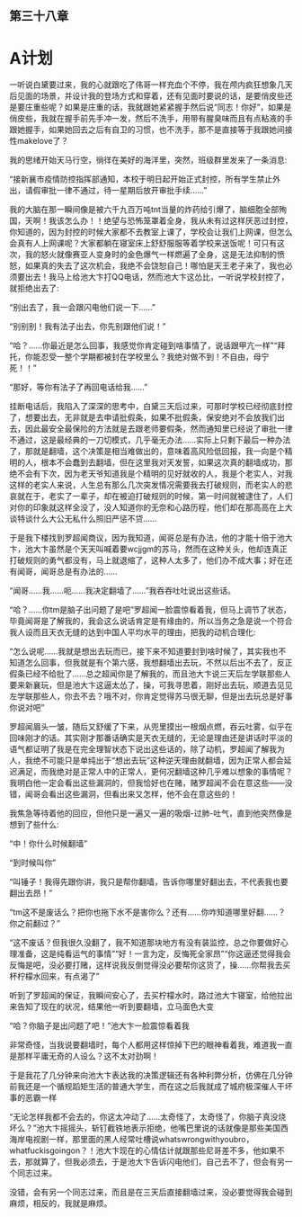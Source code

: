 ## ﻿第三十八章

# A计划

一听说白黛要过来，我的心就跟吃了伟哥一样充血个不停，我在颅内疯狂想象几天后见面的场景，并设计我的登场方式和穿着，还有见面时要说的话，是要俏皮些还是要庄重些呢？如果是庄重的话，我就跟她紧紧握手然后说“同志！你好”，如果是俏皮些，我就在握手前先手冲一发，然后不洗手，用带有腥臭味而且有点粘液的手跟她握手，如果她回去之后有自卫的习惯，也不洗手，那不是直接等于我跟她间接性makelove了？

我的思绪开始天马行空，徜徉在美好的海洋里，突然，班级群里发来了一条﻿消息:

“接新襄市疫情防控指挥部通知，本校于明日起开始正式封控，所有学生禁止外出，请假审批一律不通过，待一星期后放开审批手续……”

我的大脑在那一瞬间像是被六千九百万吨tnt当量的炸药给引爆了，脑细胞全部殉国，天啊！我该怎么办！！绝望与恐怖笼罩着全身，我从未有过这样厌恶过封控，你知道的，因为封控的时候大家都不去教室上课了，学校会让我们上网课，但怎么会真有人上网课呢？大家都躺在寝室床上舒舒服服等着学校来送饭呢！可只有这次，我的怒火就像赛亚人变身时的金色爆气一样燃遍了全身，这是无法抑制的愤怒，如果真的失去了这次机会，我绝不会饶恕自己！哪怕是天王老子来了，我也必须要出去！我马上给池大卞打QQ电话，然而池大卞这怂比，一听说学校封控了，就拒﻿绝出去了:

“别出去了，我一会跟闪电他们说一下……”

“别别别！我有法子出去，你先别跟他们说！”

“哈？……你最近是怎么回事，我感觉你肯定碰到啥事情了，说话跟甲亢一样”“拜托，你能忍受一整个学期都被封在学校里么？我绝对做不到！不自由，母宁死！！”

“那好，等你有法子了再回电话给我……”

挂断电话后，我陷入了深深的思考中，白黛三天后过来，可那时学校已经彻底封控了，想要出去，无非就是去申请批假条，如果不批假条，保安绝对不会放﻿我们出去，因此最安全最保险的方法就是去跟老师要假条，然而通知里已经说了审批一律不通过，这是最经典的一刀切模式，几乎毫无办法……实际上只剩下最后一种办法了，那就是翻墙，这个决策是相当难做出的，意味着高风险低回报，我一向是个精明的人，根本不会蠢到去翻墙，但在这里我对天发誓，如果这次真的翻墙成功，那绝不会有下次，因为老天爷知道我是个精明的见好就收的人，我是个老实人，对我这样的老实人来说，人生总有那么几次突发情况需要我去打破规则，而老实人的悲哀就在于，老实了一辈子，却在被迫打破规则的时候，第一时间就被逮住了，人们对你的印象就这样全没了，没人知道你的无奈和心路历程，他们却在那高高在上大谈特谈什么大公无私什么照旧严惩不贷……

于是我下楼找到罗超闻商议，因为我﻿知道，闻哥总是有办法，他的才能十倍于池大卞，池大卞虽然是个天天叫喊着要wcjjgm的苏马，然而在这种关头，他却连真正打破规则的勇气都没有，马上就退缩了，这种人太多了，他们办不成大事；好在还有闻哥，闻哥总是有办法的……

“闻哥……我……呃……我决定翻墙了……”我吞吞吐吐说出这些话。

“哈？……你tm是脑子出问题了是吧”罗超闻一脸震惊看着我，但马上调节了状态，毕竟闻哥是了解我的，我会这么说话肯定是有缘由的，所以当务之急是说一个符合我人设而且天衣无缝的达到中国人平均水平的理由，把我的动机合理化:

“怎么说呢……我就是想出去玩而已，接下来不知道要封到啥时候了，其实我也不知道怎么回事，但我就是有个第六感，我想翻墙出去玩，不然以后出不去﻿了，反正假条已经不给批了……总之超闻你是了解我的，而且池大卞说三天后左学联那些人要来新襄玩，但是池大卞这逼太怂了，操，可我寻思着，刚好出去玩，顺道去见见左学联那些人，你去不去？哦不对，你肯定觉得苏马很无聊，但是出去玩总是好事你说对吧”

罗超闻眉头一皱，随后又舒缓了下来，从兜里摸出一根烟点燃，吞云吐雾，似乎在回味刚才的话。其实刚才那番话确实是天衣无缝的，无论是理由还是讲话时平淡的语气都证明了我是在完全理智状态下说出这些话的，除了动机，罗超闻了解我为人，我绝不可能只是单纯出于“想出去玩”这种逆天理由就翻墙，因为正常人都会延迟满足，而我绝对是正常人中的正常人，更何况翻墙这种几乎难以想象的事情呢？我明白他一定会看出这些漏洞的，但我恰好也在赌，赌罗超闻不会在意这些——没错，闻哥会看出这些漏洞，但看出来又怎样，他不﻿会在意这些的！

我焦急等待着他的回应，但他只是一遍又一遍的吸烟-过肺-吐气，直到他突然像是想到了些什么:

“中！你什么时候翻墙”

“到时候叫你”

“叫锤子！我得先跟你讲，我只是帮你翻墙，告诉你哪里好翻出去，不代表我也要翻出去昂！”

“tm这不是废话么？把你也拖下水不是害你么？还有……你咋知道哪里好翻……？你之前翻过？”

“这不废话？但我很久没翻了，我不知道那块地方有没有装监控，总之你要做好心理准备，这是纯看运气的事情”“好！一言为定，反悔死全家昂”“你这逼还觉得我会反悔是吧，没必要﻿打赌，这样说我反倒觉得没必要帮你这货了，操……你帮我去买杯柠檬水回来，有点渴了”

听到了罗超闻的保证，我瞬间安心了，去买柠檬水时，路过池大卞寝室，给他拉出来告知了现在的状况，结果他一听到要翻墙，立马面色大变

“哈？你脑子是出问题了吧！”池大卞一脸震惊看着我

非常奇怪，当我说要翻墙时，每个人都用这样惊掉下巴的眼神看着我，难道我一直是那样平庸无奇的人设么？这不太对劲啊！

于是我花了几分钟来向池大卞表达我的决策逻辑还有各种利弊分析，仿佛在几分钟前我还是一个循规蹈矩生活的普通大学生，而在这之后我就成了城府极深催人干坏事的恶霸一样

“无论怎样我都不会去的，你这太冲动了……太奇怪了，太奇怪了，你脑子真没﻿烧坏么？”池大卞摇摇头，斩钉截铁地表示拒绝，他嘴巴里说的话就像是那些美国西海岸电视剧一样，那里面的黑人经常吐槽说whatswrongwithyoubro，whatfuckisgoingon？！池大卞现在的心情估计就跟那些尼哥差不多，他如果不去，那就算了，但我必须去，于是池大卞告诉闪电他们，自己去不了，但会有另一个同志过来。

没错，会有另一个同志过来，而且是在三天后直接翻墙过来，没必要觉得我会碰到麻烦，相反的，我就是麻烦。

